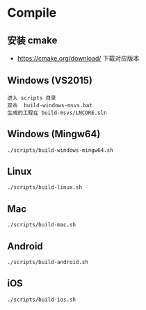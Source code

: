# Compile

## 安装 cmake

- https://cmake.org/download/ 下载对应版本


## Windows (VS2015)

    进入 scripts 目录
    双击  build-windows-msvs.bat
    生成的工程在 build-msvs/LNCORE.sln

## Windows (Mingw64)

    ./scripts/build-windows-mingw64.sh

## Linux

    ./scripts/build-linux.sh

## Mac

    ./scripts/build-mac.sh

## Android

    ./scripts/build-android.sh

## iOS

    ./scripts/build-ios.sh

